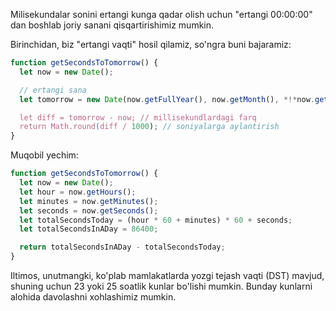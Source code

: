 Milisekundalar sonini ertangi kunga qadar olish uchun "ertangi 00:00:00" dan boshlab joriy sanani qisqartirishimiz mumkin.

Birinchidan, biz "ertangi vaqti" hosil qilamiz, so'ngra buni bajaramiz:

```js run
function getSecondsToTomorrow() {
  let now = new Date();

  // ertangi sana
  let tomorrow = new Date(now.getFullYear(), now.getMonth(), *!*now.getDate()+1*/!*);

  let diff = tomorrow - now; // millisekundlardagi farq
  return Math.round(diff / 1000); // soniyalarga aylantirish
}
```

Muqobil yechim:

```js run
function getSecondsToTomorrow() {
  let now = new Date();
  let hour = now.getHours();
  let minutes = now.getMinutes();
  let seconds = now.getSeconds();
  let totalSecondsToday = (hour * 60 + minutes) * 60 + seconds;
  let totalSecondsInADay = 86400;

  return totalSecondsInADay - totalSecondsToday;
}
```

Iltimos, unutmangki, ko'plab mamlakatlarda yozgi tejash vaqti (DST) mavjud, shuning uchun 23 yoki 25 soatlik kunlar bo'lishi mumkin. Bunday kunlarni alohida davolashni xohlashimiz mumkin.
